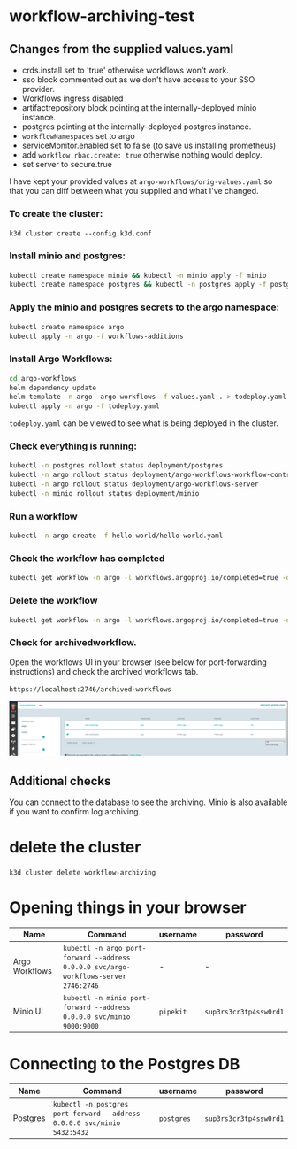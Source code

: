 # workflow-archiving-test

## Changes from the supplied values.yaml

- crds.install set to 'true' otherwise workflows won't work.
- sso block commented out as we don't have access to your SSO provider.
- Workflows ingress disabled
- artifactrepository block pointing at the internally-deployed minio instance.
- postgres pointing at the internally-deployed postgres instance.
- `workflowNamespaces` set to argo
- serviceMonitor.enabled set to false (to save us installing prometheus)
- add `workflow.rbac.create: true` otherwise nothing would deploy.
- set server to secure.true


I have kept your provided values at `argo-workflows/orig-values.yaml` so that you can diff between what you supplied and what I've changed.


### To create the cluster:

`k3d cluster create --config k3d.conf`

### Install minio and postgres:

```bash
kubectl create namespace minio && kubectl -n minio apply -f minio
kubectl create namespace postgres && kubectl -n postgres apply -f postgres
```

### Apply the minio and postgres secrets to the argo namespace:
    
```bash
kubectl create namespace argo
kubectl apply -n argo -f workflows-additions
```

### Install Argo Workflows:

```bash
cd argo-workflows
helm dependency update
helm template -n argo  argo-workflows -f values.yaml . > todeploy.yaml
kubectl apply -n argo -f todeploy.yaml
```

`todeploy.yaml` can be viewed to see what is being deployed in the cluster.


### Check everything is running:

```bash
kubectl -n postgres rollout status deployment/postgres
kubectl -n argo rollout status deployment/argo-workflows-workflow-controller
kubectl -n argo rollout status deployment/argo-workflows-server
kubectl -n minio rollout status deployment/minio
```


### Run a workflow

```bash
kubectl -n argo create -f hello-world/hello-world.yaml
```

### Check the workflow has completed
    
```bash
kubectl get workflow -n argo -l workflows.argoproj.io/completed=true -o name
```

### Delete the workflow

```bash
kubectl get workflow -n argo -l workflows.argoproj.io/completed=true -o name | xargs kubectl delete -n argo
```

### Check for archivedworkflow.

Open the workflows UI in your browser (see below for port-forwarding instructions) and check the archived workflows tab.

`https://localhost:2746/archived-workflows`

![Successfully Archived Workflows](archived.png "Successfully archived workflows")

## Additional checks
You can connect to the database to see the archiving. Minio is also available if you want to confirm log archiving.

# delete the cluster
`k3d cluster delete workflow-archiving`


# Opening things in your browser
| Name           | Command                                                                                  | username   | password               |
|----------------|------------------------------------------------------------------------------------------|------------|------------------------|
| Argo Workflows | `kubectl -n argo port-forward --address 0.0.0.0 svc/argo-workflows-server 2746:2746`     | -          | -                      |
| Minio UI       | `kubectl -n minio port-forward --address 0.0.0.0 svc/minio 9000:9000`                    | `pipekit`  | `sup3rs3cr3tp4ssw0rd1` |


# Connecting to the Postgres DB
| Name           | Command                                                                 | username   | password               |
|----------------|-------------------------------------------------------------------------|------------|------------------------|
| Postgres       | `kubectl -n postgres port-forward --address 0.0.0.0 svc/minio 5432:5432`| `postgres` | `sup3rs3cr3tp4ssw0rd1` |
